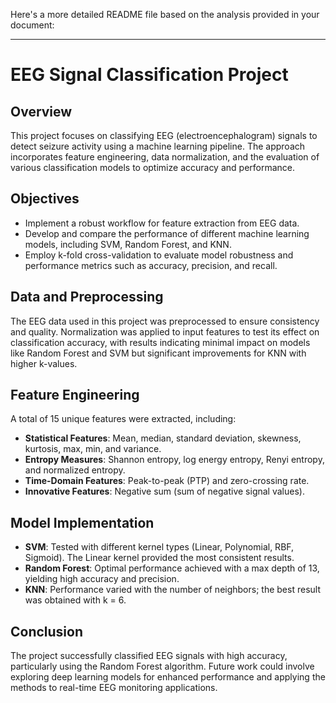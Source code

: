 Here's a more detailed README file based on the analysis provided in your document:

---

# EEG Signal Classification Project

## Overview
This project focuses on classifying EEG (electroencephalogram) signals to detect seizure activity using a machine learning pipeline. The approach incorporates feature engineering, data normalization, and the evaluation of various classification models to optimize accuracy and performance.

## Objectives
- Implement a robust workflow for feature extraction from EEG data.
- Develop and compare the performance of different machine learning models, including SVM, Random Forest, and KNN.
- Employ k-fold cross-validation to evaluate model robustness and performance metrics such as accuracy, precision, and recall.

## Data and Preprocessing
The EEG data used in this project was preprocessed to ensure consistency and quality. Normalization was applied to input features to test its effect on classification accuracy, with results indicating minimal impact on models like Random Forest and SVM but significant improvements for KNN with higher k-values.

## Feature Engineering
A total of 15 unique features were extracted, including:
- **Statistical Features**: Mean, median, standard deviation, skewness, kurtosis, max, min, and variance.
- **Entropy Measures**: Shannon entropy, log energy entropy, Renyi entropy, and normalized entropy.
- **Time-Domain Features**: Peak-to-peak (PTP) and zero-crossing rate.
- **Innovative Features**: Negative sum (sum of negative signal values).

## Model Implementation
- **SVM**: Tested with different kernel types (Linear, Polynomial, RBF, Sigmoid). The Linear kernel provided the most consistent results.
- **Random Forest**: Optimal performance achieved with a max depth of 13, yielding high accuracy and precision.
- **KNN**: Performance varied with the number of neighbors; the best result was obtained with k = 6.



## Conclusion
The project successfully classified EEG signals with high accuracy, particularly using the Random Forest algorithm. Future work could involve exploring deep learning models for enhanced performance and applying the methods to real-time EEG monitoring applications.
